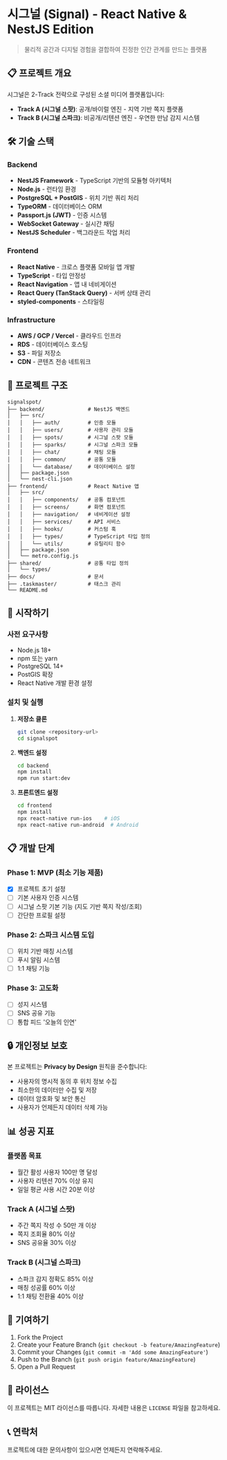 # 시그널 (Signal) - React Native & NestJS Edition

> 물리적 공간과 디지털 경험을 결합하여 진정한 인간 관계를 만드는 플랫폼

## 📋 프로젝트 개요

시그널은 2-Track 전략으로 구성된 소셜 미디어 플랫폼입니다:

- **Track A (시그널 스팟)**: 공개/바이럴 엔진 - 지역 기반 쪽지 플랫폼
- **Track B (시그널 스파크)**: 비공개/리텐션 엔진 - 우연한 만남 감지 시스템

## 🛠 기술 스택

### Backend
- **NestJS Framework** - TypeScript 기반의 모듈형 아키텍처
- **Node.js** - 런타임 환경
- **PostgreSQL + PostGIS** - 위치 기반 쿼리 처리
- **TypeORM** - 데이터베이스 ORM
- **Passport.js (JWT)** - 인증 시스템
- **WebSocket Gateway** - 실시간 채팅
- **NestJS Scheduler** - 백그라운드 작업 처리

### Frontend
- **React Native** - 크로스 플랫폼 모바일 앱 개발
- **TypeScript** - 타입 안정성
- **React Navigation** - 앱 내 네비게이션
- **React Query (TanStack Query)** - 서버 상태 관리
- **styled-components** - 스타일링

### Infrastructure
- **AWS / GCP / Vercel** - 클라우드 인프라
- **RDS** - 데이터베이스 호스팅
- **S3** - 파일 저장소
- **CDN** - 콘텐츠 전송 네트워크

## 📁 프로젝트 구조

```
signalspot/
├── backend/              # NestJS 백엔드
│   ├── src/
│   │   ├── auth/         # 인증 모듈
│   │   ├── users/        # 사용자 관리 모듈
│   │   ├── spots/        # 시그널 스팟 모듈
│   │   ├── sparks/       # 시그널 스파크 모듈
│   │   ├── chat/         # 채팅 모듈
│   │   ├── common/       # 공통 모듈
│   │   └── database/     # 데이터베이스 설정
│   ├── package.json
│   └── nest-cli.json
├── frontend/             # React Native 앱
│   ├── src/
│   │   ├── components/   # 공통 컴포넌트
│   │   ├── screens/      # 화면 컴포넌트
│   │   ├── navigation/   # 네비게이션 설정
│   │   ├── services/     # API 서비스
│   │   ├── hooks/        # 커스텀 훅
│   │   ├── types/        # TypeScript 타입 정의
│   │   └── utils/        # 유틸리티 함수
│   ├── package.json
│   └── metro.config.js
├── shared/               # 공통 타입 정의
│   └── types/
├── docs/                 # 문서
├── .taskmaster/          # 태스크 관리
└── README.md
```

## 🚀 시작하기

### 사전 요구사항
- Node.js 18+
- npm 또는 yarn
- PostgreSQL 14+
- PostGIS 확장
- React Native 개발 환경 설정

### 설치 및 실행

1. **저장소 클론**
   ```bash
   git clone <repository-url>
   cd signalspot
   ```

2. **백엔드 설정**
   ```bash
   cd backend
   npm install
   npm run start:dev
   ```

3. **프론트엔드 설정**
   ```bash
   cd frontend
   npm install
   npx react-native run-ios    # iOS
   npx react-native run-android  # Android
   ```

## 📋 개발 단계

### Phase 1: MVP (최소 기능 제품)
- [x] 프로젝트 초기 설정
- [ ] 기본 사용자 인증 시스템
- [ ] 시그널 스팟 기본 기능 (지도 기반 쪽지 작성/조회)
- [ ] 간단한 프로필 설정

### Phase 2: 스파크 시스템 도입
- [ ] 위치 기반 매칭 시스템
- [ ] 푸시 알림 시스템
- [ ] 1:1 채팅 기능

### Phase 3: 고도화
- [ ] 성지 시스템
- [ ] SNS 공유 기능
- [ ] 통합 피드 '오늘의 인연'

## 🔒 개인정보 보호

본 프로젝트는 **Privacy by Design** 원칙을 준수합니다:
- 사용자의 명시적 동의 후 위치 정보 수집
- 최소한의 데이터만 수집 및 저장
- 데이터 암호화 및 보안 통신
- 사용자가 언제든지 데이터 삭제 가능

## 📊 성공 지표

### 플랫폼 목표
- 월간 활성 사용자 100만 명 달성
- 사용자 리텐션 70% 이상 유지
- 일일 평균 사용 시간 20분 이상

### Track A (시그널 스팟)
- 주간 쪽지 작성 수 50만 개 이상
- 쪽지 조회율 80% 이상
- SNS 공유율 30% 이상

### Track B (시그널 스파크)
- 스파크 감지 정확도 85% 이상
- 매칭 성공률 60% 이상
- 1:1 채팅 전환율 40% 이상

## 🤝 기여하기

1. Fork the Project
2. Create your Feature Branch (`git checkout -b feature/AmazingFeature`)
3. Commit your Changes (`git commit -m 'Add some AmazingFeature'`)
4. Push to the Branch (`git push origin feature/AmazingFeature`)
5. Open a Pull Request

## 📝 라이선스

이 프로젝트는 MIT 라이선스를 따릅니다. 자세한 내용은 `LICENSE` 파일을 참고하세요.

## 📞 연락처

프로젝트에 대한 문의사항이 있으시면 언제든지 연락해주세요. 